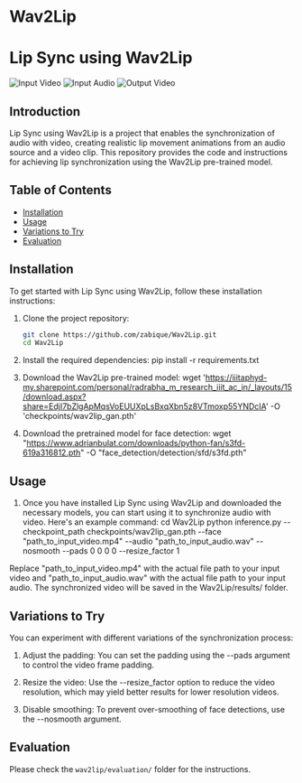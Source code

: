 # Wav2Lip
# Lip Sync using Wav2Lip

![Input Video](https://drive.google.com/file/d/1pxut2vyao50gXhhl___x0nG9vnaOrRGU/view?usp=sharing)
![Input Audio](https://drive.google.com/file/d/1JEXKQjpoaiatahNNtRkmshDhi5KnYn6I/view?usp=sharing)
![Output Video](https://drive.google.com/file/d/1Zael0mLGTDifRiispRGb1ZUtJcpNeOFb/view?usp=sharing)

## Introduction

Lip Sync using Wav2Lip is a project that enables the synchronization of audio with video, creating realistic lip movement animations from an audio source and a video clip. This repository provides the code and instructions for achieving lip synchronization using the Wav2Lip pre-trained model.

## Table of Contents

- [Installation](#installation)
- [Usage](#usage)
- [Variations to Try](#variations-to-try)
- [Evaluation](#evaluation)

## Installation

To get started with Lip Sync using Wav2Lip, follow these installation instructions:

1. Clone the project repository:

   ```bash
   git clone https://github.com/zabique/Wav2Lip.git
   cd Wav2Lip

2. Install the required dependencies:
   pip install -r requirements.txt

3. Download the Wav2Lip pre-trained model:
   wget 'https://iiitaphyd-my.sharepoint.com/personal/radrabha_m_research_iiit_ac_in/_layouts/15/download.aspx?share=EdjI7bZlgApMqsVoEUUXpLsBxqXbn5z8VTmoxp55YNDcIA' -O 'checkpoints/wav2lip_gan.pth'

4. Download the pretrained model for face detection:
   wget "https://www.adrianbulat.com/downloads/python-fan/s3fd-619a316812.pth" -O "face_detection/detection/sfd/s3fd.pth"

## Usage

1. Once you have installed Lip Sync using Wav2Lip and downloaded the necessary models, you can start using it to synchronize audio with video. Here's an example command:
   cd Wav2Lip
   python inference.py --checkpoint_path checkpoints/wav2lip_gan.pth --face "path_to_input_video.mp4" --audio "path_to_input_audio.wav" --nosmooth --pads 0 0 0 0 --resize_factor 1

Replace "path_to_input_video.mp4" with the actual file path to your input video and "path_to_input_audio.wav" with the actual file path to your input audio. The synchronized video will be saved in the Wav2Lip/results/ folder.

## Variations to Try

You can experiment with different variations of the synchronization process:

1. Adjust the padding: You can set the padding using the --pads argument to control the video frame padding.

2. Resize the video: Use the --resize_factor option to reduce the video resolution, which may yield better results for lower resolution videos.

3. Disable smoothing: To prevent over-smoothing of face detections, use the --nosmooth argument.

## Evaluation

Please check the `wav2lip/evaluation/` folder for the instructions.




